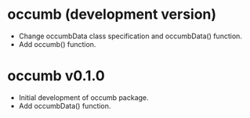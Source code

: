 # occumb (development version)
* Change occumbData class specification and occumbData() function.
* Add occumb() function.

# occumb v0.1.0
* Initial development of occumb package.
* Add occumbData() function.

